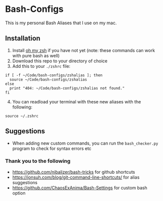 # Bash-Configs
This is my personal Bash Aliases that I use on my mac.

## Installation
1. Install [oh my zsh](https://ohmyz.sh/) if you have not yet (note: these commands can work with pure bash as well)
2. Download this repo to your directory of choice
3. Add this to your `./zshrc` file:
```
if [ -f ~/Code/bash-configs/zshalias ]; then
  source ~/Code/bash-configs/zshalias
else
  print "404: ~/Code/bash-configs/zshalias not found."
fi
```
4. You can readload your terminal with these new aliases with the following:
```
source ~/.zshrc
``` 

## Suggestions
* When adding new custom commands, you can run the `bash_checker.py` program to check for syntax errors etc

### Thank you to the following
* https://github.com/nibalizer/bash-tricks for github shortcuts
* https://jonsuh.com/blog/git-command-line-shortcuts/ for alias suggestions
* https://github.com/ChaosExAnima/Bash-Settings for custom bash option

